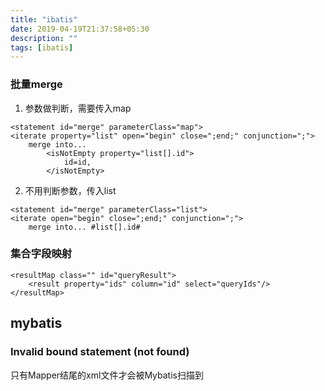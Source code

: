 ```yaml
---
title: "ibatis"
date: 2019-04-19T21:37:58+05:30
description: ""
tags: [ibatis]
---
```


### 批量merge
1. 参数做判断，需要传入map
```
<statement id="merge" parameterClass="map">
<iterate property="list" open="begin" close=";end;" conjunction=";">
    merge into...
        <isNotEmpty property="list[].id">
            id=id,
        </isNotEmpty>
```
2. 不用判断参数，传入list
```
<statement id="merge" parameterClass="list">
<iterate open="begin" close=";end;" conjunction=";">
    merge into... #list[].id#
```
### 集合字段映射
```
<resultMap class="" id="queryResult">
    <result property="ids" column="id" select="queryIds"/>
</resultMap>
```
## mybatis
### Invalid bound statement (not found)
只有Mapper结尾的xml文件才会被Mybatis扫描到
